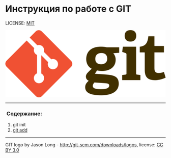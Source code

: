 # Инструкция по работе с GIT

LICENSE: [MIT](./license.md)

![git-logo](./assets/git-logo.png)

---

###  Содержание:
1. git init
2. [git add](./add.md)




---

GIT logo by Jason Long - http://git-scm.com/downloads/logos, license: [CC BY 3.0](https://creativecommons.org/licenses/by/3.0/) 